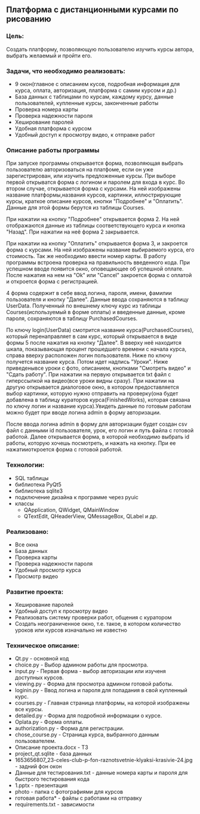 ## Платформа с дистанционными курсами по рисованию
### Цель:
Создать платформу, позволяющую пользователю изучить курсы автора, выбрать желаемый и пройти его.

### Задачи, что необходимо реализовать:
- 9 окон(главное с описанием кусов, подробная информация для курса, оплата, авторизация, платформа с самим курсом и др.)
- База данных с таблицами по курсам, каждому курсу, данные пользователей, купленные курсы, законченные работы
- Проверка номера карты
- Проверка надежности пароля
- Хеширование паролей
- Удобная платформа с курсом
- Удобный доступ к просмотру видео, к отправке работ
### Описание работы программы
При запуске программы открывается форма, позволяющая выбрать пользователю авторизоваться на платфоме, если он уже зарегистрирован, или
изучить предложенные курсы. При выборе первой открыватся форма с логином и паролем для входа в курс. Во втором случае, открывается форма с курсами. На ней изображены название платформы,названия курсов,  картинки, иллюстрирующие курсы,
краткое описание курсов, кнопки "Подробнее" и "Оплатить". Данные для этой формы берутся из таблицы Courses.

При нажатии на кнопку "Подробнее" открывается форма 2. На ней отображаются данные из таблицы соответствующего курса и кнопка "Назад". При нажатии на неё форма 2 закрывается.

При нажатии на кнопку "Оплатить" открывается форма 3, и закроется форма с курсами. На ней изображены название выбираемого курса, его стоимость. Так же необходимо ввести номер карты. В работу программы встроена проверка на правильность введенного кода. При успешном вводе появится окно, оповещающее об успешной оплате. После нажатия на нем на "Ok" или "Cancel" закроется форма с оплатой и откроется форма с регистрацией.

4 форма содержит в себе ввод логина, пароля, имени, фамилии пользователя и кнопку "Далее". Данные ввода сохраняются в таблицу UserData. 
Полученный по внешнему ключу курс из таблицы Courses(используемый в форме оплаты) и введенные данные, кроме пароля, сохраняются в таблицу PurchasedCourses.

По ключу login(UserData) смотрится название курса(PurchasedCourses), который перенаправляет в сам курс, который открывается в виде формы 5 после нажатия на кнопку "Далее".
В вверху неё находится шкала, показывающая процент прошедшего времени с начала курса, справа вверху расположен логин пользователя.
Ниже по ключу получется название курса. Потом идет надпись "Уроки". Ниже приведенывсе уроки с фото, описанием, кнопками "Смотреть видео" и "Сдать работу". 
При нажатии на первую открывается txt файл с гиперссылкой на видео(все уроки видны сразу). При нажатии на другую открывается диалоговое окно,
в котором предоставляется выбор картинки, которую нужно отправить на проверку(она будет добавлена в таблицу кураторов курса(FinishedWorks), которая связана по ключу логин и название курса).Увидеть данные по готовым работам можно будет при вводе логина admin в форму авторизации.

После ввода логина admin в форму для авторизации будет создан csv файл с данными id пользователя, урок, его логин и путь файла с готовой работой.
Далее открывается форма, в которой необходимо выбрать id работы, которую хочешь посмотреть, и нажать на кнопку. При ее нажатииоткроется форма с готовой работой. 

### Технологии:
- SQL таблицы
- библиотека PyQt5
- библиотека sqlite3
- подключение дизайна к программе через pyuic
- классы
  - QApplication, QWidget, QMainWindow
  - QTextEdit, QHeaderView, QMessageBox, QLabel и др.
### Реализовано:
- Все окна
- База данных
- Проверка карты
- Проверка надежности пароля
- Удобный просмотр курса
- Просмотр видео
### Развитие проекта:
- Хеширование паролей
- Удобный доступ к просмотру видео
- Реализовать систему проверки работ, общения с куратором
- Создать неограниченное окно, т.е. такое, в котором количество уроков или курсов изначально не известно
### Техническое описание:
- Qt.py - основной код
- choice.py - Выбор админом работы для просмотра.
- input.py - Первая форма - выбор авторизации или изученя доступных курсов.
- viewing.py - Форма для просмотра админом готовой работы.
- loginin.py - Ввод логина и пароля для попадания в свой купленный курс.
- courses.py - Главная страница платформы, на которой изображены все курсы.
- detailed.py - Форма для подробной информации о курсе.
- Oplata.py - Форма оплаты.
- authorization.py - Форма для регистрации.
- chose_course.py - Страница курса, выбранного данным пользователем.
- Описание проекта.docx - ТЗ
- project_qt.sqlite - база данных
- 1653656807_23-celes-club-p-fon-raznotsvetnie-klyaksi-krasivie-24.jpg - задний фон окон
- Данные для тестирования.txt - данные номера карты и пароля для быстрого тестирования кода
- 1.pptx - презентация
- photo - папка с фотографиями для курсов
- готовая работа* - файлы с работами на отправку
- requirements.txt - зависимости

